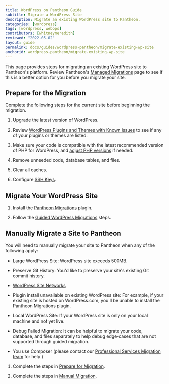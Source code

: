 ```yaml
---
title: WordPress on Pantheon Guide
subtitle: Migrate a WordPress Site
description: Migrate an existing WordPress site to Pantheon.
categories: [wordpress]
tags: [wordpress, webops]
contributors: [whitneymeredith]
reviewed: "2022-05-02"
layout: guide
permalink: docs/guides/wordpress-pantheon/migrate-existing-wp-site
anchorid: wordpress-pantheon/migrate-existing-wp-site
---
```


This page provides steps for migrating an existing WordPress site to Pantheon's platform. Review Pantheon's [Managed Migrations](https://pantheon.io/professional-services/website-migrations?docs) page to see if this is a better option for you before you migrate your site.

## Prepare for the Migration

Complete the following steps for the current site before beginning the migration.

1. Upgrade the latest version of WordPress.

1. Review [WordPress Plugins and Themes with Known Issues](/plugins-known-issues) to see if any of your plugins or themes are listed.

1. Make sure your code is compatible with the latest recommended version of PHP for WordPress, and [adjust PHP versions](/php-versions#configure-php-version) if needed.

1. Remove unneeded code, database tables, and files.

1. Clear all caches.

1. Configure [SSH Keys](/ssh-keys).

## Migrate Your WordPress Site

1. Install the [Pantheon Migrations](https://wordpress.org/plugins/bv-pantheon-migration/#installation) plugin.

1. Follow the [Guided WordPress Migrations](/migrate#migrate-existing-sites) steps.

## Manually Migrate a Site to Pantheon

You will need to manually migrate your site to Pantheon when any of the following apply:

- Large WordPress Site: WordPress site exceeds 500MB.

- Preserve Git History: You'd like to preserve your site's existing Git commit history.

- [WordPress Site Networks](/migrate-wordpress-site-networks)

- Plugin install unavailable on existing WordPress site: For example, if your existing site is hosted on WordPress.com, you'll be unable to install the Pantheon Migrations plugin.

- Local WordPress Site: If your WordPress site is only on your local machine and not yet live.

- Debug Failed Migration: It can be helpful to migrate your code, database, and files separately to help debug edge-cases that are not supported through guided migration.

- You use Composer (please contact our [Professional Services Migration team](https://pantheon.io/professional-services/website-migrations?docs=) for help.)

1. Complete the steps in [Prepare for Migration](#prepare-for-the-migration).

1. Complete the steps in [Manual Migration](/migrate-manual#create-pantheon-site).